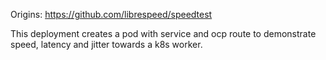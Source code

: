 Origins: https://github.com/librespeed/speedtest <br>

This deployment creates a pod with service and ocp route to demonstrate speed, latency and jitter towards a k8s worker. <br>
 
